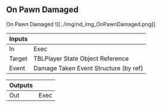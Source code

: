 ## On Pawn Damaged
On Pawn Damaged
![[../img/nd_img_OnPawnDamaged.png]]

|Inputs||
|--|--|
| In | Exec |
| Target | TBLPlayer State Object Reference |
| Event | Damage Taken Event Structure (by ref) |

|Outputs||
|--|--|
| Out | Exec |
